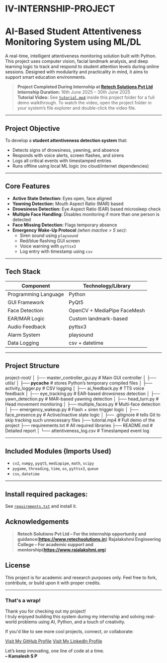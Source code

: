 # IV-INTERNSHIP-PROJECT

# AI-Based Student Attentiveness Monitoring System using ML/DL

A real-time, intelligent attentiveness monitoring solution built with Python. This project uses computer vision, facial landmark analysis, and deep learning logic to track and respond to student attention levels during online sessions. Designed with modularity and practicality in mind, it aims to support smart education environments.

> **Project Completed During Internship at [Retech Solutions Pvt Ltd](https://www.retechsolutions.in)**  
> **Internship Duration:** 16th June 2025 – 30th June 2025  
> **Tutorial Video:** See [`tutorial.mp4`](./tutorial.mp4) inside this project folder for a full demo walkthrough.
> To watch the video, open the project folder in your system’s file explorer and double-click the video file.

---

## Project Objective

To develop a **student attentiveness detection system** that:
- Detects signs of drowsiness, yawning, and absence
- Responds with voice alerts, screen flashes, and sirens
- Logs all critical events with timestamped entries
- Runs offline using local ML logic (no cloud/internet dependencies)

---

## Core Features

- **Active State Detection:** Eyes open, face aligned
- **Yawning Detection:** Mouth Aspect Ratio (MAR) based
- **Drowsiness Detection:** Eye Aspect Ratio (EAR) based microsleep check
- **Multiple Face Handling:** Disables monitoring if more than one person is detected
- **Face Missing Detection:** Flags temporary absence
- **Emergency Wake-Up Protocol** *(when inactive > 5 sec)*:
  - Siren sound using `playsound`
  - Red/blue flashing GUI screen
  - Voice warning with `pyttsx3`
  - Log entry with timestamp using `csv`

---

## Tech Stack

| Component            | Technology/Library           |
|----------------------|------------------------------|
| Programming Language | Python                       |
| GUI Framework        | PyQt5                        |
| Face Detection       | OpenCV + MediaPipe FaceMesh  |
| EAR/MAR Logic        | Custom landmark-based        |
| Audio Feedback       | pyttsx3                      |
| Alarm System         | playsound                    |
| Data Logging         | csv + datetime               |

---

## Project Structure

project-root/
│
├── master_controller_gui.py # Main GUI controller
│
├── utils/
│ ├── __pycache__ # stores Python’s temporary compiled files
│ ├── activity_logger.py # CSV logging
│ ├── ai_feedback.py # TTS voice feedback
│ ├── eye_tracking.py # EAR-based drowsiness detection
│ ├── yawn_detection.py # MAR-based yawning detection
│ ├── head_turn.py # Head movement monitoring
│ ├── multiple_faces.py # Multi-face detection
│ ├── emergency_wakeup.py # Flash + siren trigger logic
│ ├── face_presence.py # Active/inactive state logic
│
├── .gitignore # tells Git to skip tracking such unnecessary files
├── tutorial.mp4 # Full demo of the project
├── requirements.txt # All required libraries
├── README.md # Detailed report
│
└── attentiveness_log.csv # Timestamped event log

---

## Included Modules (Imports Used)

- `cv2`, `numpy`, `pyqt5`, `mediapipe`, `math`, `scipy`
- `pygame`, `threading`, `time`, `os`, `pyttsx3`, `queue`
- `csv`, `datetime`

---

## Install required packages:

See [`requirements.txt`](./requirements.txt) and install it.

## Acknowledgements
> **Retech Solutions Pvt Ltd – For the internship opportunity and guidance(https://www.retechsolutions.in)**
> **Rajalakshmi Engineering College – For academic support and mentorship(https://www.rajalakshmi.org)**

## License

This project is for academic and research purposes only. Feel free to fork, contribute, or build upon it with proper credits.

---

### That's a wrap!

Thank you for checking out my project!  
I truly enjoyed building this system during my internship and solving real-world problems using AI, Python, and a touch of creativity.

If you'd like to see more cool projects, connect, or collaborate:

[Visit My GitHub Profile](https://github.com/SP-Kamalesh)
[Visit My LinkedIn Profile](https://www.linkedin.com/in/kamalesh-sp)

Let’s keep innovating, one line of code at a time.  
**– Kamalesh S P**
